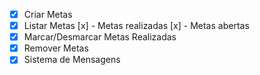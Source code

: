 - [x] Criar Metas
- [x] Listar Metas
   [x] - Metas realizadas
   [x] - Metas abertas
- [x] Marcar/Desmarcar Metas Realizadas
- [x] Remover Metas
- [x] Sistema de Mensagens
